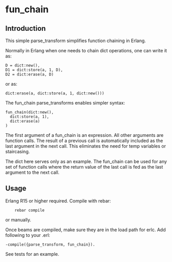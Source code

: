 # fun_chain

## Introduction

This simple parse_transform simplifies function chaining in Erlang.

Normally in Erlang when one needs to chain dict operations, one can write it as:

    D = dict:new(),
    D1 = dict:store(a, 1, D),
    D2 = dict:erase(a, D)

or as:

    dict:erase(a, dict:store(a, 1, dict:new()))
    
The fun_chain parse_transforms enables simpler syntax:

    fun_chain(dict:new(),
      dict:store(a, 1),
      dict:erase(a)
    )
    
The first argument of a fun_chain is an expression. All other arguments are function calls. The result of a previous call is automatically included as the last argument in the next call. This eliminates the need for temp variables or staircasing.

The dict here serves only as an example. The fun_chain can be used for any set of function calls where the return value of the last call is fed as the last argument to the next call.


## Usage

Erlang R15 or higher required. Compile with rebar:

		rebar compile

or manually.

Once beams are compiled, make sure they are in the load path for erlc. Add following to your .erl:

    -compile({parse_transform, fun_chain}).

See tests for an example.